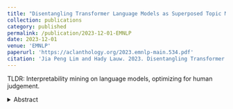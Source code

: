 ```yaml
---
title: "Disentangling Transformer Language Models as Superposed Topic Models"
collection: publications
category: published
permalink: /publication/2023-12-01-EMNLP
date: 2023-12-01
venue: 'EMNLP'
paperurl: 'https://aclanthology.org/2023.emnlp-main.534.pdf'
citation: 'Jia Peng Lim and Hady Lauw. 2023. Disentangling Transformer Language Models as Superposed Topic Models. In Proceedings of the 2023 Conference on Empirical Methods in Natural Language Processing, pages 8646–8666, Singapore. Association for Computational Linguistics.'
---
```

TLDR: Interpretability mining on language models, optimizing for human judgement.
<details>
<summary>Abstract</summary>
Topic Modelling is an established research area where the quality of a given topic is measured using coherence metrics. Often, we infer topics from Neural Topic Models (NTM) by interpreting their decoder weights, consisting of top-activated words projected from individual neurons. Transformer-based Language Models (TLM) similarly consist of decoder weights. However, due to its hypothesised superposition properties, the final logits originating from the residual path are considered uninterpretable. Therefore, we posit that we can interpret TLM as superposed NTM by proposing a novel weight-based, model-agnostic and corpus-agnostic approach to search and disentangle decoder-only TLM, potentially mapping individual neurons to multiple coherent topics. Our results show that it is empirically feasible to disentangle coherent topics from GPT-2 models using the Wikipedia corpus. We validate this approach for GPT-2 models using Zero-Shot Topic Modelling. Finally, we extend the proposed approach to disentangle and analyse LLaMA models.
</details>
